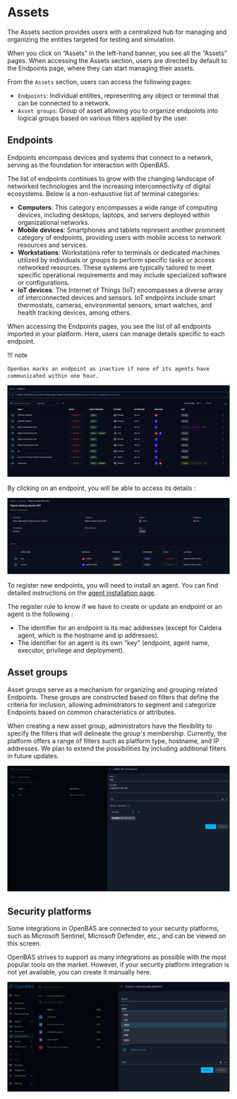 # Assets

The Assets section provides users with a centralized hub for managing and organizing the entities targeted for testing
and simulation.

When you click on “Assets” in the left-hand banner, you see all the “Assets” pages. When accessing the Assets section,
users are directed by default to the Endpoints page, where they can start managing their assets.

From the `Assets` section, users can access the following pages:

- `Endpoints`: Individual entities, representing any object or terminal that can be connected to a network.
- `Asset groups`: Group of asset allowing you to organize endpoints into logical groups based on various filters applied
  by the user.

## Endpoints

Endpoints encompass devices and systems that connect to a network, serving as the foundation for interaction with
OpenBAS.

The list of endpoints continues to grow with the changing landscape of networked technologies and the increasing
interconnectivity of digital ecosystems. Below is a non-exhaustive list of terminal categories:

- **Computers**: This category encompasses a wide range of computing devices, including desktops, laptops, and servers
  deployed within organizational networks.
- **Mobile devices**: Smartphones and tablets represent another prominent category of endpoints, providing users with
  mobile access to network resources and services.
- **Workstations**: Workstations refer to terminals or dedicated machines utilized by individuals or groups to perform
  specific tasks or access networked resources. These systems are typically tailored to meet specific operational
  requirements and may include specialized software or configurations.
- **IoT devices**: The Internet of Things (IoT) encompasses a diverse array of interconnected devices and sensors. IoT
  endpoints include smart thermostats, cameras, environmental sensors, smart watches, and health tracking devices, among
  others.

When accessing the Endpoints pages, you see the list of all endpoints imported in your platform. Here, users can manage 
details specific to each endpoint.

!!! note

    Openbas marks an endpoint as inactive if none of its agents have communicated within one hour.

![Example of list of Assets](assets/assets_list.png)

By clicking on an endpoint, you will be able to access its details :

![Overview endpoint](assets/overview_endpoint.png)

To register new endpoints, you will need to install an agent. You can find detailed instructions on the [agent installation page](../usage/openbas-agent.md).

The register rule to know if we have to create or update an endpoint or an agent is the following :
- The identifier for an endpoint is its mac addresses (except for Caldera agent, which is the hostname and ip addresses).
- The identifier for an agent is its own "key" (endpoint, agent name, executor, privilege and deployment).

## Asset groups

Asset groups serve as a mechanism for organizing and grouping related Endpoints. These groups are constructed based on
filters that define the criteria for inclusion, allowing administrators to segment and categorize Endpoints based on
common characteristics or attributes.

When creating a new asset group, administrators have the flexibility to specify the filters that will delineate the
group's membership. Currently, the platform offers a range of filters such as platform type, hostname, and IP addresses.
We plan to extend the possibilities by including additional filters in future updates.

![Example of a Group configuration](assets/assetsgroup_creation.png)

## Security platforms

Some integrations in OpenBAS are connected to your security platforms, such as Microsoft Sentinel, Microsoft Defender,
etc., and can be viewed on this screen.

OpenBAS strives to support as many integrations as possible with the most popular tools on the market. However, if your
security platform integration is not yet available, you can create it manually here.

![Security platforms](./assets/security-platforms.png)
